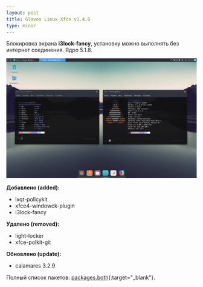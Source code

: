 ```yaml
---
layout: post
title: Glavos Linux Xfce v1.4.0
type: minor
---
```


Блокировка экрана **i3lock-fancy**, установку можно выполнять без интернет соединения. Ядро 5.1.8.

![Xfce v1.4.0](/wiki/images/changelog/xfce1-4-0.png)

**Добавлено (added):**

- lxqt-policykit
- xfce4-windowck-plugin
- i3lock-fancy

**Удалено (removed):**

- light-locker
- xfce-polkit-git

**Обновлено (update):**

- calamares 3.2.9

Полный список пакетов: [packages.both](https://github.com/glavos/glavosiso/blob/e3b9f5b58668258ad3e562657a17c11fea356edb/packages.both){:target="_blank"}.

